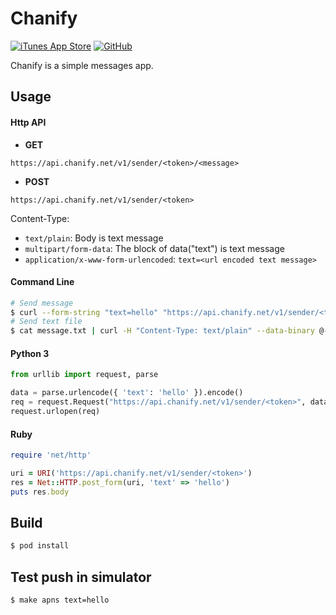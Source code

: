 # Chanify

[![iTunes App Store](https://img.shields.io/itunes/v/1531546573?logo=apple&style=flat-square)](https://itunes.apple.com/app/id1531546573)
[![GitHub](https://img.shields.io/github/license/chanify/chanify-ios?style=flat-square)](LICENSE)

Chanify is a simple messages app.

## Usage

#### Http API

- __GET__
```
https://api.chanify.net/v1/sender/<token>/<message>
```

- __POST__
```
https://api.chanify.net/v1/sender/<token>
```

Content-Type: 

- ```text/plain```: Body is text message
- ```multipart/form-data```: The block of data("text") is text message
- ```application/x-www-form-urlencoded```: ```text=<url encoded text message>```

#### Command Line

```bash
# Send message
$ curl --form-string "text=hello" "https://api.chanify.net/v1/sender/<token>"
# Send text file
$ cat message.txt | curl -H "Content-Type: text/plain" --data-binary @- "https://api.chanify.net/v1/sender/<token>"
```

#### Python 3

```python
from urllib import request, parse

data = parse.urlencode({ 'text': 'hello' }).encode()
req = request.Request("https://api.chanify.net/v1/sender/<token>", data=data)
request.urlopen(req)
```

#### Ruby

```ruby
require 'net/http'

uri = URI('https://api.chanify.net/v1/sender/<token>')
res = Net::HTTP.post_form(uri, 'text' => 'hello')
puts res.body
```

## Build

```bash
$ pod install
```

## Test push in simulator

```bash
$ make apns text=hello
```
